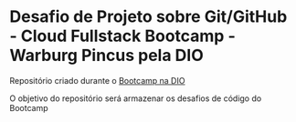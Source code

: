 # Desafio de Projeto sobre Git/GitHub -  Cloud Fullstack Bootcamp - Warburg Pincus pela DIO
Repositório criado durante o [Bootcamp na DIO](https://web.dio.me/track/cloud-fullstack-bootcamp-warburg-pincus)
<br>

O objetivo do repositório será armazenar os desafios de código do Bootcamp
